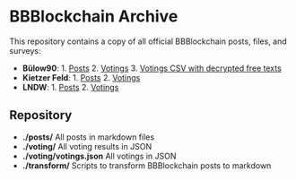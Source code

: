 # BBBlockchain Archive

This repository contains a copy of all official BBBlockchain posts, files, and surveys:

- **Bülow90**: 1. [Posts](./posts/Bülow90.md) 2. [Votings](./voting/Bülow90.md) 3. [Votings CSV with decrypted free texts](./voting/Bülow90.csv)
- **Kietzer Feld**: 1. [Posts](./posts/Kietzer%20Feld.md) 2. [Votings](./voting/Kietzer%20Feld.md)
- **LNDW**: 1. [Posts](./posts/LNDW.md) 2. [Votings](./voting/LNDW.md)


## Repository

- **./posts/** All posts in markdown files
- **./voting/** All voting results in JSON
- **./voting/votings.json** All votings in JSON
- **./transform/** Scripts to transform BBBlockchain posts to markdown
